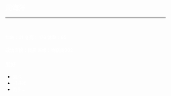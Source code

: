 <html>
<meta http-equiv="Coutent-Type" content="text/html; charset=utf-8"/>
<head>
<title>自我介绍</title>
</head>
<body background="ku.jpg">
<br/>
<br/>
<p>
<h2> <font color="white">周海洋</font></h2></p>
<hr color="white"/>
<br>
<div id="1"><h4> <font color="white">年龄：21   身高： 176   体重：65 </font> </div>
<div id="2"><h4><font color="white"> 政治面貌：团员  班级：物联网302 </font> </div>
<h3 > <font color="white">爱好</font> </h3>
<ul>
  <li><font color="white">篮球</font></li>
 <li><font color="white">打游戏</font></li>	
  <li><font color="white">跑步....</font></li>
  </font>
</ul>
<embed src="k.mp3"hidden="true"autoastart="true"loop="true"  >
</body>
</html>
